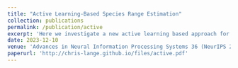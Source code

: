 ```yaml
---
title: "Active Learning-Based Species Range Estimation"
collection: publications
permalink: /publication/active
excerpt: 'Here we investigate a new active learning based approach for the prediction of a species' range from limited data and evaluate our approach on two ground truth datasets. Our approach makes use of species distribution models for well known species in order to improve performance for our target species. <br> <br>
date: 2023-12-10
venue: 'Advances in Neural Information Processing Systems 36 (NeurIPS 2023)'
paperurl: 'http://chris-lange.github.io/files/active.pdf'
---
```

